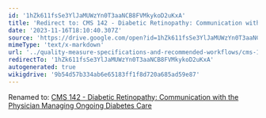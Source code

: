 ```yaml
---
id: '1hZk611fsSe3YlJaMUWzYn0T3aaNCB8FVMkykoD2uKxA'
title: 'Redirect to: CMS 142 - Diabetic Retinopathy: Communication with the Physician Managing Ongoing Diabetes Care'
date: '2023-11-16T18:10:40.307Z'
source: 'https://drive.google.com/open?id=1hZk611fsSe3YlJaMUWzYn0T3aaNCB8FVMkykoD2uKxA'
mimeType: 'text/x-markdown'
url: '../quality-measure-specifications-and-recommended-workflows/cms-142-diabetic-retinopathy-communication-with-the-physician-managing-ongoing-diabetes-care.md'
redirectTo: '1hZk611fsSe3YlJaMUWzYn0T3aaNCB8FVMkykoD2uKxA'
autogenerated: true
wikigdrive: '9b54d57b334ab6e65183ff1f8d720a685ad59e87'
---
```

Renamed to: [CMS 142 - Diabetic Retinopathy: Communication with the Physician Managing Ongoing Diabetes Care](../quality-measure-specifications-and-recommended-workflows/cms-142-diabetic-retinopathy-communication-with-the-physician-managing-ongoing-diabetes-care.md)
